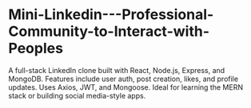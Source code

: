 # Mini-Linkedin---Professional-Community-to-Interact-with-Peoples
A full-stack LinkedIn clone built with React, Node.js, Express, and MongoDB. Features include user auth, post creation, likes, and profile updates. Uses Axios, JWT, and Mongoose. Ideal for learning the MERN stack or building social media-style apps.  
